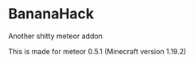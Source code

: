 # BananaHack

Another shitty meteor addon

This is made for meteor 0.5.1 (Minecraft version 1.19.2)
